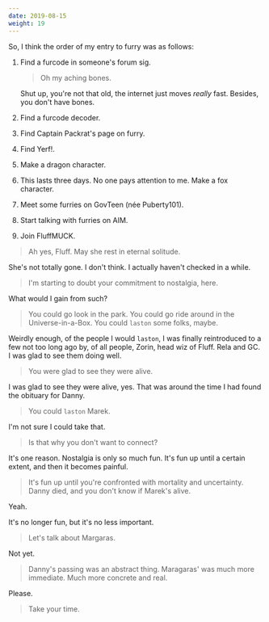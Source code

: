 ```yaml
---
date: 2019-08-15
weight: 19
---
```


So, I think the order of my entry to furry was as follows:

1. Find a furcode in someone's forum sig.

    > Oh my aching bones.

    Shut up, you're not that old, the internet just moves *really* fast. Besides, you don't have bones.
2. Find a furcode decoder.
3. Find Captain Packrat's page on furry.
4. Find Yerf!.
5. Make a dragon character.
6. This lasts three days. No one pays attention to me. Make a fox character.
7. Meet some furries on GovTeen (née Puberty101).
8. Start talking with furries on AIM.
9. Join FluffMUCK.

> Ah yes, Fluff. May she rest in eternal solitude.

She's not totally gone. I don't think. I actually haven't checked in a while.

> I'm starting to doubt your commitment to nostalgia, here.

What would I gain from such?

> You could go look in the park. You could go ride around in the Universe-in-a-Box. You could `laston` some folks, maybe.

Weirdly enough, of the people I would `laston`, I was finally reintroduced to a few not too long ago by, of all people, Zorin, head wiz of Fluff. Rela and GC. I was glad to see them doing well.

> You were glad to see they were alive.

I was glad to see they were alive, yes. That was around the time I had found the obituary for Danny.

> You could `laston` Marek.

I'm not sure I could take that.

> Is that why you don't want to connect?

It's one reason. Nostalgia is only so much fun. It's fun up until a certain extent, and then it becomes painful.

> It's fun up until you're confronted with mortality and uncertainty. Danny died, and you don't know if Marek's alive.

Yeah.

It's no longer fun, but it's no less important.

> Let's talk about Margaras.

Not yet.

> Danny's passing was an abstract thing. Maragaras' was much more immediate. Much more concrete and real.

Please.

> Take your time.
